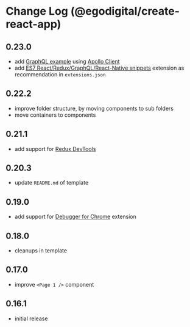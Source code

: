 # Change Log (@egodigital/create-react-app)

## 0.23.0

* add [GraphQL example](https://countries-274616.ew.r.appspot.com/) using [Apollo Client](https://www.apollographql.com/docs/react/)
* add [ES7 React/Redux/GraphQL/React-Native snippets](https://marketplace.visualstudio.com/items?itemName=dsznajder.es7-react-js-snippets) extension as recommendation in `extensions.json`

## 0.22.2

* improve folder structure, by moving components to sub folders
* move containers to components

## 0.21.1

* add support for [Redux DevTools](https://github.com/zalmoxisus/redux-devtools-extension)

## 0.20.3

* update `README.md` of template

## 0.19.0

* add support for [Debugger for Chrome](https://marketplace.visualstudio.com/items?itemName=msjsdiag.debugger-for-chrome) extension

## 0.18.0

* cleanups in template

## 0.17.0

* improve `<Page 1 />` component

## 0.16.1

* initial release
